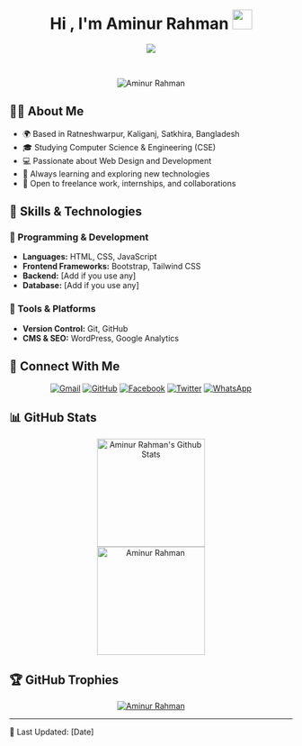 <h1 align="center">Hi , I'm Aminur Rahman <img src="https://media.giphy.com/media/hvRJCLFzcasrR4ia7z/giphy.gif" width="35"></h1>
<p align="center">
  <a href="https://github.com/DenverCoder1/readme-typing-svg"><img src="https://readme-typing-svg.herokuapp.com?lines=Web+Designer;Web+Developer;Front-End+Specialist;Always+learning+new+technologies&center=true&width=500&height=50"></a>
</p>

<br>

<p align="center"> 
	<img src="https://komarev.com/ghpvc/?username=aminurrahman4078&label=Profile%20views&color=0e75b6&style=plastic" alt="Aminur Rahman" />
</p>

## 👨‍💻 About Me
- 🌍 Based in Ratneshwarpur, Kaliganj, Satkhira, Bangladesh
- 🎓 Studying Computer Science & Engineering (CSE)
- 💻 Passionate about Web Design and Development
- 🚀 Always learning and exploring new technologies
- 🎯 Open to freelance work, internships, and collaborations

## 🚀 Skills & Technologies

### 🔹 Programming & Development
- **Languages:** HTML, CSS, JavaScript
- **Frontend Frameworks:** Bootstrap, Tailwind CSS
- **Backend:** [Add if you use any]
- **Database:** [Add if you use any]

### 🔹 Tools & Platforms
- **Version Control:** Git, GitHub
- **CMS & SEO:** WordPress, Google Analytics

## 📢 Connect With Me
<p align="center">
  <a href="mailto:aminurrahman9793@gmail.com"><img src="https://img.shields.io/badge/Gmail-%23EA4335.svg?style=plastic&logo=gmail&logoColor=white" alt="Gmail"/></a>
  <a href="https://github.com/aminurrahman4078"><img src="https://img.shields.io/badge/GitHub-%23181717.svg?style=plastic&logo=github&logoColor=white" alt="GitHub"/></a>
  <a href="https://web.facebook.com/aminur.rahman4078"><img src="https://img.shields.io/badge/Facebook-%231877F2.svg?style=plastic&logo=facebook&logoColor=white" alt="Facebook"/></a>
  <a href="https://x.com/Aminur4078"><img src="https://img.shields.io/badge/Twitter-%231DA1F2.svg?style=plastic&logo=twitter&logoColor=white" alt="Twitter"/></a>
  <a href="tel:+8801327694078"><img src="https://img.shields.io/badge/Phone-%230077B5.svg?style=plastic&logo=phone&logoColor=white" alt="WhatsApp"/></a>
</p>

## 📊 GitHub Stats
<p align="center">
  <a href="https://github.com/anuraghazra/github-readme-stats"><img alt="Aminur Rahman's Github Stats" src="https://github-readme-stats.vercel.app/api?username=aminurrahman4078&show_icons=true&count_private=true&theme=algolia" height="192px"/></a>
  <br/>
  <img src="https://github-readme-stats.vercel.app/api/top-langs?username=aminurrahman4078&langs_count=10&show_icons=true&locale=en&layout=compact&theme=algolia" alt="Aminur Rahman" height="192px"/>
  <br/>
</p>

## 🏆 GitHub Trophies
<p align="center"> <a href="https://github.com/ryo-ma/github-profile-trophy"><img src="https://github-profile-trophy.vercel.app/?username=aminurrahman4078&layout=compact&theme=algolia" alt="Aminur Rahman" /></a> </p>

---
📌 Last Updated: [Date]
